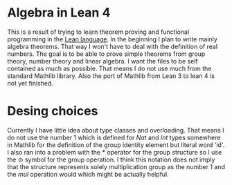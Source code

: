 # Algebra in Lean 4
This is a result of trying to learn theorem proving and functional programming in the [Lean language](https://leanprover.github.io/about/). In the beginning I plan to write mainly algebra theorems. That way I won't have to deal with the definition of real numbers. The goal is to be able to prove simple theorems from group theory, number theory and linear algebra. I want the files to be self contained as much as possible. That means I do not use much from the standard Mathlib library. Also the port of Mathlib from Lean 3 to lean 4 is not yet finished.
# Desing choices
Currently I have little idea about type classes and overloading. That means I do not use the number 1 which is defined for *Nat* and *Int* types somewhere in Mathlib for the definition of the group identity element but literal word 'id'. I also ran into a problem with the \* operator for the group structure so I use the $\odot$ symbol for the group operation. I think this notation does not imply that the structure represents solely multiplication group as the number 1 and the *mul* operation would which might be actually helpful.
